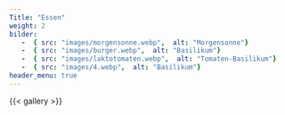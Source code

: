 ```yaml
---
Title: "Essen"
weight: 2
bilder: 
   -  { src: "images/morgensonne.webp",  alt: "Morgensonne"}
   -  { src: "images/burger.webp",  alt: "Basilikum"}
   -  { src: "images/laktotomaten.webp",  alt: "Tomaten-Basilikum"}
   -  { src: "images/4.webp",  alt: "Basilikum"}
header_menu: true
---
```


{{< gallery  >}}

